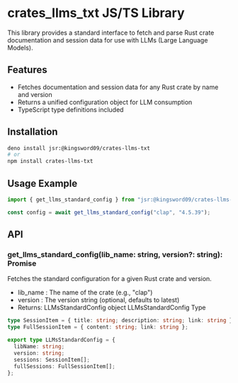 # crates_llms_txt JS/TS Library

This library provides a standard interface to fetch and parse Rust crate documentation and session data for use with LLMs (Large Language Models).

## Features

- Fetches documentation and session data for any Rust crate by name and version
- Returns a unified configuration object for LLM consumption
- TypeScript type definitions included

## Installation

```bash
deno install jsr:@kingsword09/crates-llms-txt
# or
npm install crates-llms-txt
```

## Usage Example

```typescript
import { get_llms_standard_config } from "jsr:@kingsword09/crates-llms-txt";

const config = await get_llms_standard_config("clap", "4.5.39");
```

## API

### get_llms_standard_config(lib_name: string, version?: string): Promise<LLMsStandardConfig>

Fetches the standard configuration for a given Rust crate and version.

- lib_name : The name of the crate (e.g., "clap")
- version : The version string (optional, defaults to latest)
- Returns: LLMsStandardConfig object LLMsStandardConfig Type

```ts
type SessionItem = { title: string; description: string; link: string };
type FullSessionItem = { content: string; link: string };

export type LLMsStandardConfig = {
  libName: string;
  version: string;
  sessions: SessionItem[];
  fullSessions: FullSessionItem[];
};
```
